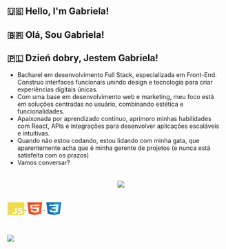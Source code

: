 ## 🇺🇸 Hello, I'm Gabriela!
## 🇧🇷 Olá, Sou Gabriela!
## 🇵🇱 Dzień dobry, Jestem Gabriela!

- Bacharel em desenvolvimento Full Stack, especializada em Front-End. Construo interfaces funcionais unindo design e tecnologia para criar experiências digitais únicas.
- Com uma base em desenvolvimento web e marketing, meu foco está em soluções centradas no usuário, combinando estética e funcionalidades.
- Apaixonada por aprendizado contínuo, aprimoro minhas habilidades com React, APIs e integrações para desenvolver aplicações escaláveis e intuitivas.
- Quando não estou codando, estou lidando com minha gata, que aparentemente acha que é minha gerente de projetos (e nunca está satisfeita com os prazos)
- Vamos conversar?
  <div align="center">
  <a href="https://github.com/gabycancello">
    <br>
    <br>
  <img height="180em" src="https://github-readme-stats.vercel.app/api/top-langs/?username=gabycancello&layout=compact&langs_count=7&theme=dracula"/>
</div>
<div style="display: inline_block"><br>
  <img align="center" alt="Gaby-Js" height="30" width="40" src="https://raw.githubusercontent.com/devicons/devicon/master/icons/javascript/javascript-plain.svg">
  <img align="center" alt="Gaby-HTML" height="30" width="40" src="https://raw.githubusercontent.com/devicons/devicon/master/icons/html5/html5-original.svg">
  <img align="center" alt="Gaby-CSS" height="30" width="40" src="https://raw.githubusercontent.com/devicons/devicon/master/icons/css3/css3-original.svg">
</div>
</br>
  
  ##
 
<div> 
  <a href = "mailto:gabicancello@gmail.com"><img src="https://img.shields.io/badge/-Gmail-%23333?style=for-the-badge&logo=gmail&logoColor=white" target="_blank"></a>
 
</div>

